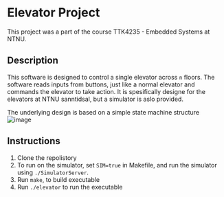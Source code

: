 # Elevator Project 
This project was a part of the course TTK4235 - Embedded Systems at NTNU.

## Description
This software is designed to control a single elevator across ```n``` floors. The software reads inputs from buttons, just like a normal elevator and commands the elevator to take action. It is spesifically designe for the elevators at NTNU sanntidsal, but a simulator is aslo provided. 

The underlying design is based on a simple state machine structure
![image](https://user-images.githubusercontent.com/55540484/109494767-9f361b00-7a8e-11eb-8137-5b507543065e.png)
## Instructions

1. Clone the repolistory
2. To run on the simulator, set `SIM=true` in Makefile, and run the simulator using `./SimulatorServer`.
3. Run `make`, to build executable
4. Run ```./elevator``` to run the executable
